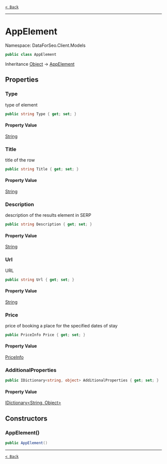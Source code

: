 [`< Back`](./)

---

# AppElement

Namespace: DataForSeo.Client.Models

```csharp
public class AppElement
```

Inheritance [Object](https://docs.microsoft.com/en-us/dotnet/api/system.object) → [AppElement](./dataforseo.client.models.appelement)

## Properties

### **Type**

type of element

```csharp
public string Type { get; set; }
```

#### Property Value

[String](https://docs.microsoft.com/en-us/dotnet/api/system.string)<br>

### **Title**

title of the row

```csharp
public string Title { get; set; }
```

#### Property Value

[String](https://docs.microsoft.com/en-us/dotnet/api/system.string)<br>

### **Description**

description of the results element in SERP

```csharp
public string Description { get; set; }
```

#### Property Value

[String](https://docs.microsoft.com/en-us/dotnet/api/system.string)<br>

### **Url**

URL

```csharp
public string Url { get; set; }
```

#### Property Value

[String](https://docs.microsoft.com/en-us/dotnet/api/system.string)<br>

### **Price**

price of booking a place for the specified dates of stay

```csharp
public PriceInfo Price { get; set; }
```

#### Property Value

[PriceInfo](./dataforseo.client.models.priceinfo)<br>

### **AdditionalProperties**

```csharp
public IDictionary<string, object> AdditionalProperties { get; set; }
```

#### Property Value

[IDictionary&lt;String, Object&gt;](https://docs.microsoft.com/en-us/dotnet/api/system.collections.generic.idictionary-2)<br>

## Constructors

### **AppElement()**

```csharp
public AppElement()
```

---

[`< Back`](./)
